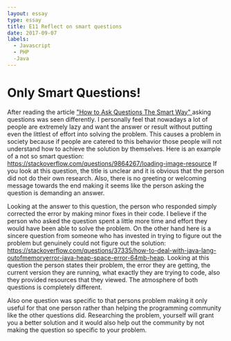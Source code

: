 ```yaml
---
layout: essay
type: essay
title: E11 Reflect on smart questions
date: 2017-09-07
labels:
  - Javascript
  - PHP
  -Java
---
```


<H1>Only Smart Questions!</H1>

After reading the article <a href = "http://www.catb.org/esr/faqs/smart-questions.html">"How to Ask Questions The Smart Way" </a> asking questions was seen differently. I personally feel that nowadays a lot of people are extremely lazy and want the answer or result without putting even the littlest of effort into solving the problem. This causes a problem in society because if people are catered to this behavior those people will not understand how to achieve the solution by themselves. Here is an example of a not so smart question: https://stackoverflow.com/questions/9864267/loading-image-resource
If you look at this question, the title is unclear and it is obvious that the person did not do their own research. Also, there is no greeting or welcoming message towards the end making it seems like the person asking the question is demanding an answer. 

Looking at the answer to this question, the person who responded simply corrected the error by making minor fixes in their code. I believe if the person who asked the question spent a little more time and effort they would have been able to solve the problem. On the other hand here is a sincere question from someone who has invested in trying to figure out the problem but genuinely could not figure out the solution: https://stackoverflow.com/questions/37335/how-to-deal-with-java-lang-outofmemoryerror-java-heap-space-error-64mb-heap. Looking at this question the person states their problem, the error they are getting, the current version they are running, what exactly they are trying to code, also they provided resources that they viewed. The atmosphere of both questions is completely different. 

Also one question was specific to that persons problem making it only useful for that one person rather than helping the programming community like the other questions did. Researching the problem, yourself will grant you a better solution and it would also help out the community by not making the question so specific to your problem. 
